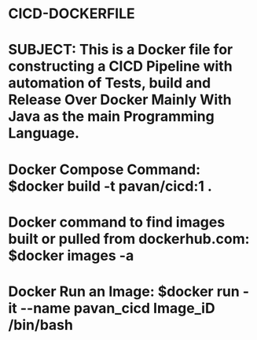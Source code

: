 # CICD-DOCKERFILE
# SUBJECT: This is a Docker file for constructing a CICD Pipeline with automation of Tests, build and Release Over Docker Mainly With Java as the main Programming Language. 

# Docker Compose Command: $docker build -t pavan/cicd:1 . 
# Docker command to find images built or pulled from dockerhub.com: $docker images -a
# Docker Run an Image: $docker run -it --name pavan_cicd Image_iD /bin/bash
